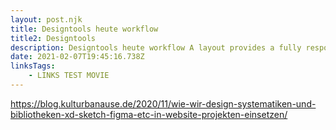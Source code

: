 ```yaml
---
layout: post.njk
title: Designtools heute workflow
title2: Designtools
description: Designtools heute workflow A layout provides a fully responsive page structure that keeps your components organized and aligned regardless of screen size. A layout provides a fully responsive page structure that keeps your components organized and aligned regardless of screen size.
date: 2021-02-07T19:45:16.738Z
linksTags:
    - LINKS TEST MOVIE
---
```


https://blog.kulturbanause.de/2020/11/wie-wir-design-systematiken-und-bibliotheken-xd-sketch-figma-etc-in-website-projekten-einsetzen/
